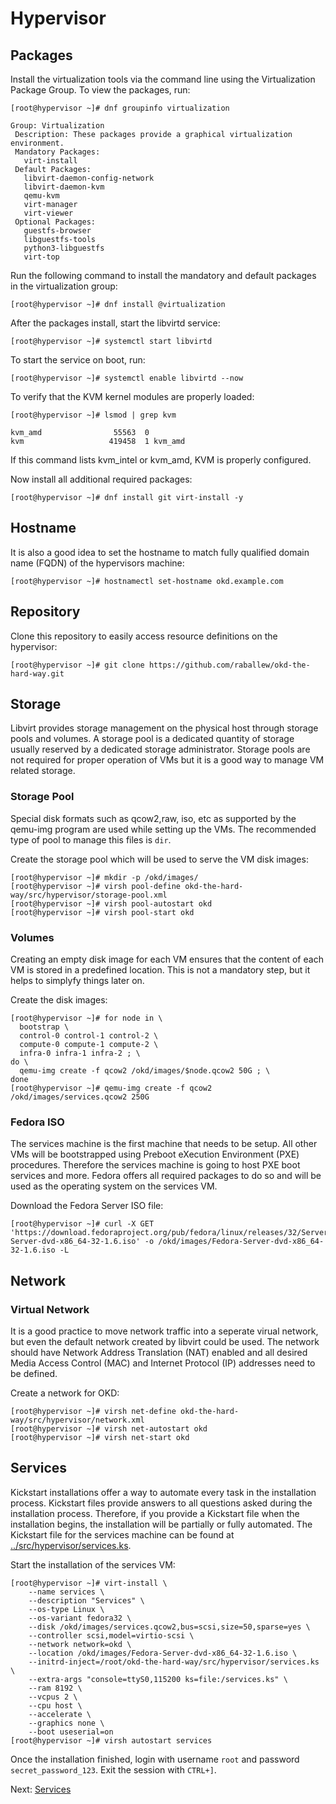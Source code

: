 # Hypervisor

## Packages

Install the virtualization tools via the command line using the Virtualization
Package Group. To view the packages, run:

```shell
[root@hypervisor ~]# dnf groupinfo virtualization

Group: Virtualization
 Description: These packages provide a graphical virtualization environment.
 Mandatory Packages:
   virt-install
 Default Packages:
   libvirt-daemon-config-network
   libvirt-daemon-kvm
   qemu-kvm
   virt-manager
   virt-viewer
 Optional Packages:
   guestfs-browser
   libguestfs-tools
   python3-libguestfs
   virt-top
```

Run the following command to install the mandatory and default packages in the
virtualization group:

```shell
[root@hypervisor ~]# dnf install @virtualization
```

After the packages install, start the libvirtd service:

```shell
[root@hypervisor ~]# systemctl start libvirtd
```

To start the service on boot, run:

```shell
[root@hypervisor ~]# systemctl enable libvirtd --now
```

To verify that the KVM kernel modules are properly loaded:

```shell
[root@hypervisor ~]# lsmod | grep kvm

kvm_amd                55563  0
kvm                   419458  1 kvm_amd
```

If this command lists kvm_intel or kvm_amd, KVM is properly configured.

Now install all additional required packages:

```shell
[root@hypervisor ~]# dnf install git virt-install -y
```

## Hostname

It is also a good idea to set the hostname to match fully qualified domain name
(FQDN) of the hypervisors machine:

```shell
[root@hypervisor ~]# hostnamectl set-hostname okd.example.com
```

## Repository

Clone this repository to easily access resource definitions on the hypervisor:

```shell
[root@hypervisor ~]# git clone https://github.com/raballew/okd-the-hard-way.git
```

## Storage

Libvirt provides storage management on the physical host through storage pools
and volumes. A storage pool is a dedicated quantity of storage usually reserved
by a dedicated storage administrator. Storage pools are not required for proper
operation of VMs but it is a good way to manage VM related storage.

### Storage Pool

Special disk formats such as qcow2,raw, iso, etc as supported by the qemu-img
program are used while setting up the VMs. The recommended type of pool to
manage this files is `dir`.

Create the storage pool which will be used to serve the VM disk images:

```shell
[root@hypervisor ~]# mkdir -p /okd/images/
[root@hypervisor ~]# virsh pool-define okd-the-hard-way/src/hypervisor/storage-pool.xml
[root@hypervisor ~]# virsh pool-autostart okd
[root@hypervisor ~]# virsh pool-start okd
```

### Volumes

Creating an empty disk image for each VM ensures that the content of each VM is
stored in a predefined location. This is not a mandatory step, but it helps to
simplyfy things later on.

Create the disk images:

```shell
[root@hypervisor ~]# for node in \
  bootstrap \
  control-0 control-1 control-2 \
  compute-0 compute-1 compute-2 \
  infra-0 infra-1 infra-2 ; \
do \
  qemu-img create -f qcow2 /okd/images/$node.qcow2 50G ; \
done
[root@hypervisor ~]# qemu-img create -f qcow2 /okd/images/services.qcow2 250G
```

### Fedora ISO

The services machine is the first machine that needs to be setup. All other VMs
will be bootstrapped using Preboot eXecution Environment (PXE) procedures.
Therefore the services machine is going to host PXE boot services and more.
Fedora offers all required packages to do so and will be used as the operating
system on the services VM.

Download the Fedora Server ISO file:

```shell
[root@hypervisor ~]# curl -X GET 'https://download.fedoraproject.org/pub/fedora/linux/releases/32/Server/x86_64/iso/Fedora-Server-dvd-x86_64-32-1.6.iso' -o /okd/images/Fedora-Server-dvd-x86_64-32-1.6.iso -L
```

## Network

### Virtual Network

It is a good practice to move network traffic into a seperate virual network,
but even the default network created by libvirt could be used. The network
should have Network Address Translation (NAT) enabled and all desired Media
Access Control (MAC) and Internet Protocol (IP) addresses need to be defined.

Create a network for OKD:

```shell
[root@hypervisor ~]# virsh net-define okd-the-hard-way/src/hypervisor/network.xml
[root@hypervisor ~]# virsh net-autostart okd
[root@hypervisor ~]# virsh net-start okd
```

## Services

Kickstart installations offer a way to automate every task in the installation
process. Kickstart files provide answers to all questions asked during the
installation process. Therefore, if you provide a Kickstart file when the
installation begins, the installation will be partially or fully automated. The
Kickstart file for the services machine can be found at
[../src/hypervisor/services.ks](../src/hypervisor/services.ks).

Start the installation of the services VM:

```shell
[root@hypervisor ~]# virt-install \
    --name services \
    --description "Services" \
    --os-type Linux \
    --os-variant fedora32 \
    --disk /okd/images/services.qcow2,bus=scsi,size=50,sparse=yes \
    --controller scsi,model=virtio-scsi \
    --network network=okd \
    --location /okd/images/Fedora-Server-dvd-x86_64-32-1.6.iso \
    --initrd-inject=/root/okd-the-hard-way/src/hypervisor/services.ks \
    --extra-args "console=ttyS0,115200 ks=file:/services.ks" \
    --ram 8192 \
    --vcpus 2 \
    --cpu host \
    --accelerate \
    --graphics none \
    --boot useserial=on
[root@hypervisor ~]# virsh autostart services
```

Once the installation finished, login with username `root` and password
`secret_password_123`. Exit the session with `CTRL+]`.

Next: [Services](02-services.md)
